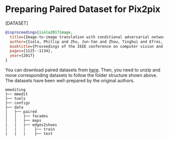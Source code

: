 # Preparing Paired Dataset for Pix2pix

[DATASET]

```bibtex
@inproceedings{isola2017image,
  title={Image-to-image translation with conditional adversarial networks},
  author={Isola, Phillip and Zhu, Jun-Yan and Zhou, Tinghui and Efros, Alexei A},
  booktitle={Proceedings of the IEEE conference on computer vision and pattern recognition},
  pages={1125--1134},
  year={2017}
}
```

You can download paired datasets from [here](http://efrosgans.eecs.berkeley.edu/pix2pix/datasets/).
Then, you need to unzip and move corresponding datasets to follow the folder structure shown above. The datasets have been well-prepared by the original authors.

```text
mmediting
├── mmedit
├── tools
├── configs
├── data
│   ├── paired
│   │   ├── facades
│   │   ├── maps
|   |   ├── edges2shoes
|   |   |    ├── train
|   |   |    ├── test
```
